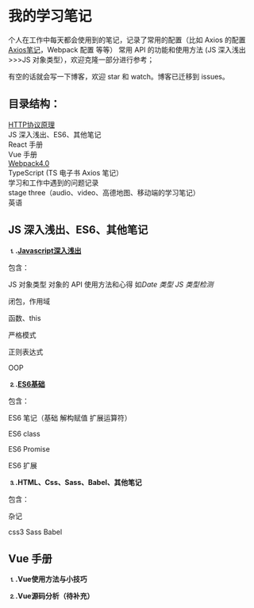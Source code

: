 # 我的学习笔记

个人在工作中每天都会使用到的笔记，记录了常用的配置（比如 Axios 的配置 [Axios笔记](./TypeScript/Axios笔记.md)，Webpack 配置 等等） 常用 API 的功能和使用方法 (JS 深入浅出>>>JS 对象类型），欢迎克隆一部分进行参考；

有空的话就会写一下博客，欢迎 star 和 watch。博客已迁移到 issues。

## 目录结构：

[HTTP协议原理](./HTTP协议原理/HTTP协议笔记.md)</a><br>
JS 深入浅出、ES6、其他笔记<br>
React 手册<br>
Vue 手册<br>
[Webpack4.0](./Webpack4.0/Webpack4.0笔记.md)<br>
TypeScript (TS 电子书 Axios 笔记）<br>
学习和工作中遇到的问题记录<br>
stage three（audio、video、高德地图、移动端的学习笔记）<br>
英语<br>

## JS 深入浅出、ES6、其他笔记

<strong>⒈.[Javascript深入浅出](./JS深入浅出、ES6、其他笔记/JS深入浅出)</strong>

包含：

JS 对象类型   对象的 API 使用方法和心得 如<i>Date 类型</i>  <i>JS 类型检测</i>

闭包，作用域

函数、this

严格模式

正则表达式

OOP

<strong>⒉.[ES6基础](./JS深入浅出、ES6、其他笔记/ES6基础)</strong>

包含：

ES6 笔记（基础 解构赋值 扩展运算符）

ES6 class

ES6 Promise

ES6 扩展

<strong>⒊.HTML、Css、Sass、Babel、其他笔记</strong>

包含：

杂记

css3   Sass   Babel

## Vue 手册

<strong>⒈.Vue使用方法与小技巧</strong>

<strong>⒉.Vue源码分析（待补充）</strong>
